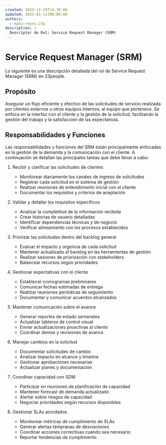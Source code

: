 ```yaml
---
created: 2024-11-26T14:30:00
updated: 2025-01-11T00:00:00
authors:
  - manu-reyes-23p
description: >
  Descriptor de Rol: Service Request Manager (SRM)
---
```


# Service Request Manager (SRM)

Lo siguiente es una descripción detallada del rol de Service Request Manager (SRM) en 23people.

## Propósito

Asegurar un flujo eficiente y efectivo de las solicitudes de servicio realizada por clientes externos u otros equipos internos, al equipo que pertenece.
Se enfoca en la interfaz con el cliente y la gestión de la solicitud, facilitando la gestión del trabajo y la satisfacción de las expectativas.

## Responsabilidades y Funciones

Las responsabilidades y funciones del SRM están principalmente enfocadas en la gestión de la demanda y la comunicación con el cliente. A continuación se detallan las principales tareas que debe llevar a cabo:

1. Recibir y clarificar las solicitudes de clientes
    - Monitorear diariamente los canales de ingreso de solicitudes
    - Registrar cada solicitud en el sistema de gestión
    - Realizar reuniones de entendimiento inicial con el cliente
    - Documentar los requisitos y criterios de aceptación

2. Validar y detallar los requisitos específicos
    - Analizar la completitud de la información recibida
    - Crear historias de usuario detalladas
    - Identificar dependencias técnicas y de negocio
    - Verificar alineamiento con los procesos establecidos

3. Priorizar las solicitudes dentro del backlog general
    - Evaluar el impacto y urgencia de cada solicitud
    - Mantener actualizado el backlog en las herramientas de gestión
    - Realizar sesiones de priorización con stakeholders
    - Balancear recursos según prioridades

4. Gestionar expectativas con el cliente
    - Establecer cronogramas preliminares
    - Comunicar fechas estimadas de entrega
    - Realizar reuniones periódicas de seguimiento
    - Documentar y comunicar acuerdos alcanzados

5. Mantener comunicación sobre el avance
    - Generar reportes de estado semanales
    - Actualizar tableros de control visual
    - Enviar actualizaciones proactivas al cliente
    - Coordinar demos y revisiones de avance

6. Manejar cambios en la solicitud
    - Documentar solicitudes de cambio
    - Analizar impacto en alcance y timeline
    - Gestionar aprobaciones necesarias
    - Actualizar planes y documentación

7. Coordinar capacidad con SDM
    - Participar en reuniones de planificación de capacidad
    - Mantener forecast de demanda actualizado
    - Alertar sobre riesgos de capacidad
    - Negociar prioridades según recursos disponibles

8. Gestionar SLAs acordados
    - Monitorear métricas de cumplimiento de SLAs
    - Generar alertas tempranas de desviaciones
    - Coordinar acciones correctivas cuando sea necesario
    - Reportar tendencias de cumplimiento

